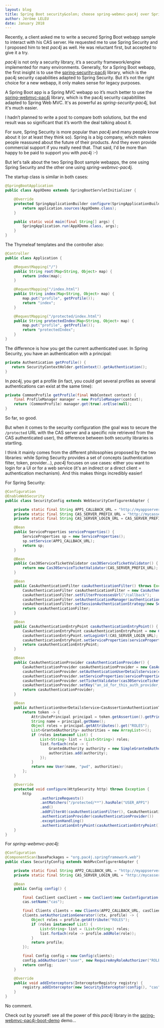 ```yaml
---
layout: blog
title: Spring Boot security&colon; choose spring-webmvc-pac4j over Spring Security
author: Jérôme LELEU
date: January 2018
---
```


Recently, a client asked me to write a secured Spring Boot webapp sample to interact with his CAS server.
He requested me to use Spring Security and I proposed him to test _pac4j_ as well. He was reluctant first, but accepted to give it a try.

_pac4j_ is not only a security library, it’s a security framework/engine implemented for many environments.
Generally, for a Spring Boot webapp, the first insight is to use the [spring-security-pac4j](https://github.com/pac4j/spring-security-pac4j) library, which is the pac4j security capabilities adapted to Spring Security.
But it’s not the right choice for a new webapp, it only makes sense for legacy purposes.

A Spring Boot app is a Spring MVC webapp so it’s much better to use the [spring-webmvc-pac4j](https://github.com/pac4j/spring-webmvc-pac4j) library, which is the pac4j security capabitilites adapted to Spring Web MVC.
It's as powerful as _spring-security-pac4j_, but it's much easier.

I hadn’t planned to write a post to compare both solutions, but the end result was so significant that it’s worth the deal talking about it.

For sure, Spring Security is more popular than _pac4j_ and many people know about it (or at least they think so). Spring is a big company, which makes people reassured about the future of their products.
And they even provide commercial support if you really need that. That said, I'd be more than happy to be paid to support you with _pac4j_ :-)

But let's talk about the two Spring Boot sample webapps, the one using Spring Security and the other one using _spring-webmvc-pac4j_.

The startup class is similar in both cases:

```java
@SpringBootApplication
public class AppXDemo extends SpringBootServletInitializer {

    @Override
    protected SpringApplicationBuilder configure(SpringApplicationBuilder application) {
        return application.sources(AppXDemo.class);
    }

    public static void main(final String[] args) {
        SpringApplication.run(AppXDemo.class, args);
    }
}
```

The Thymeleaf templates and the controller also:

```java
@Controller
public class Application {

    @RequestMapping("/")
    public String root(Map<String, Object> map) {
        return index(map);
    }

    @RequestMapping("/index.html")
    public String index(Map<String, Object> map) {
        map.put("profile", getProfile());
        return "index";
    }

    @RequestMapping("/protected/index.html")
    public String protectedIndex(Map<String, Object> map) {
        map.put("profile", getProfile());
        return "protectedIndex";
    }
}
```

The difference is how you get the current authenticated user. In Spring Security, you have an authentication with a principal:

```java
private Authentication getProfile() {
   return SecurityContextHolder.getContext().getAuthentication();
}
```

In _pac4j_, you get a profile (in fact, you could get several profiles as several authentications can exist at the same time):

```java
private CommonProfile getProfile(final WebContext context) {
    final ProfileManager manager = new ProfileManager(context);
    return (CommonProfile) manager.get(true).orElse(null);
}
```

So far, so good.

But when it comes to the security configuration (the goal was to secure the `/protected` URL with the CAS server and a specific role retrieved from the CAS authenticated user),
the difference between both security libraries is startling.

I think it mainly comes from the different philosophies proposed by the two libraries: while Spring Security provides a set of concepts (authentication filter, token, provider...),
_pac4j_ focuses on use cases: either you want to login for a UI or for a web service (it's an indirect or a direct client = authentication mechanism). And this makes things incredibly easier!

For Spring Security:

```java
@Configuration
@EnableWebSecurity
public class SecurityConfig extends WebSecurityConfigurerAdapter {

    private static final String APP1_CALLBACK_URL = "http://myappserver/app1/callback";
    private static final String CAS_SERVER_PREFIX_URL = "http://mycasserver/cas/";
    private static final String CAS_SERVER_LOGIN_URL = CAS_SERVER_PREFIX_URL + "login";

    @Bean
    public ServiceProperties serviceProperties() {
        ServiceProperties sp = new ServiceProperties();
        sp.setService(APP1_CALLBACK_URL);
        return sp;
    }

    @Bean
    public Cas30ServiceTicketValidator cas30ServiceTicketValidator() {
        return new Cas30ServiceTicketValidator(CAS_SERVER_PREFIX_URL);
    }

    @Bean
    public CasAuthenticationFilter casAuthenticationFilter() throws Exception {
        CasAuthenticationFilter casAuthenticationFilter = new CasAuthenticationFilter();
        casAuthenticationFilter.setFilterProcessesUrl("/callback");
        casAuthenticationFilter.setAuthenticationManager(authenticationManager());
        casAuthenticationFilter.setSessionAuthenticationStrategy(new SessionFixationProtectionStrategy());
        return casAuthenticationFilter;
    }

    @Bean
    public CasAuthenticationEntryPoint casAuthenticationEntryPoint() {
        CasAuthenticationEntryPoint casAuthenticationEntryPoint = new CasAuthenticationEntryPoint();
        casAuthenticationEntryPoint.setLoginUrl(CAS_SERVER_LOGIN_URL);
        casAuthenticationEntryPoint.setServiceProperties(serviceProperties());
        return casAuthenticationEntryPoint;
    }

    @Bean
    public CasAuthenticationProvider casAuthenticationProvider() {
        CasAuthenticationProvider casAuthenticationProvider = new CasAuthenticationProvider();
        casAuthenticationProvider.setAuthenticationUserDetailsService(customUserDetailsService());
        casAuthenticationProvider.setServiceProperties(serviceProperties());
        casAuthenticationProvider.setTicketValidator(cas30ServiceTicketValidator());
        casAuthenticationProvider.setKey("an_id_for_this_auth_provider_only");
        return casAuthenticationProvider;
    }

    @Bean
    public AuthenticationUserDetailsService<CasAssertionAuthenticationToken> customUserDetailsService() {
        return token -> {
            AttributePrincipal principal = token.getAssertion().getPrincipal();
            String name = principal.getName();
            Object roles = principal.getAttributes().get("ROLES");
            List<GrantedAuthority> authorities = new ArrayList<>();
            if (roles instanceof List) {
                List<String> list = (List<String>) roles;
                list.forEach(role -> {
                    GrantedAuthority authority = new SimpleGrantedAuthority(role);
                    authorities.add(authority);
                });
            }
            return new User(name, "pwd", authorities);
        };
    }

    @Override
    protected void configure(HttpSecurity http) throws Exception {
        http
                .authorizeRequests()
                .antMatchers("/protected/**").hasRole("USER_APP1")
                .and()
                .addFilterAt(casAuthenticationFilter(), CasAuthenticationFilter.class)
                .authenticationProvider(casAuthenticationProvider())
                .exceptionHandling()
                .authenticationEntryPoint(casAuthenticationEntryPoint());
    }
}
```

For _spring-webmvc-pac4j_:

```java
@Configuration
@ComponentScan(basePackages = "org.pac4j.springframework.web")
public class SecurityConfig extends WebMvcConfigurerAdapter {

    private static final String APP2_CALLBACK_URL = "http://myappserver/app2/callback";
    private static final String CAS_SERVER_LOGIN_URL = "http://mycasserver/cas/login";

    @Bean
    public Config config() {

        final CasClient casClient = new CasClient(new CasConfiguration(CAS_SERVER_LOGIN_URL));
        cas.setName("cas");

        final Clients clients = new Clients(APP2_CALLBACK_URL, casClient);
        clients.setAuthorizationGenerator((ctx, profile) -> {
            Object roles = profile.getAttribute("ROLES");
            if (roles instanceof List) {
                List<String> list = (List<String>) roles;
                list.forEach(role -> profile.addRole(role));
            }
            return profile;
        });

        final Config config = new Config(clients);
        config.addAuthorizer("user", new RequireAnyRoleAuthorizer("ROLE_USER_APP2"));
        return config;
    }

    @Override
    public void addInterceptors(InterceptorRegistry registry) {
        registry.addInterceptor(new SecurityInterceptor(config(), "cas", "user")).addPathPatterns("/protected/*");
    }
}
```

No comment.

Check out by yourself: see all the power of this _pac4j_ library in the [spring-webmvc-pac4j-boot-demo](https://github.com/pac4j/spring-webmvc-pac4j-boot-demo) demo...
